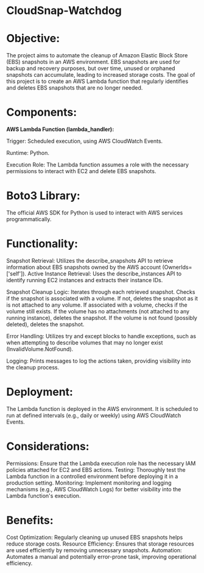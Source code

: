 # CloudSnap-Watchdog

# Objective:
The project aims to automate the cleanup of Amazon Elastic Block Store (EBS) snapshots in an AWS environment. EBS snapshots are used for backup and recovery purposes, but over time, unused or orphaned snapshots can accumulate, leading to increased storage costs. The goal of this project is to create an AWS Lambda function that regularly identifies and deletes EBS snapshots that are no longer needed.

# Components:

**AWS Lambda Function (lambda_handler):**

Trigger: Scheduled execution, using AWS CloudWatch Events.

Runtime: Python.

Execution Role: The Lambda function assumes a role with the necessary permissions to interact with EC2 and delete EBS snapshots.
# Boto3 Library:

The official AWS SDK for Python is used to interact with AWS services programmatically.
# Functionality:

Snapshot Retrieval: Utilizes the describe_snapshots API to retrieve information about EBS snapshots owned by the AWS account (OwnerIds=['self']).
Active Instance Retrieval: Uses the describe_instances API to identify running EC2 instances and extracts their instance IDs.

Snapshot Cleanup Logic:
Iterates through each retrieved snapshot.
Checks if the snapshot is associated with a volume.
If not, deletes the snapshot as it is not attached to any volume.
If associated with a volume, checks if the volume still exists.
If the volume has no attachments (not attached to any running instance), deletes the snapshot.
If the volume is not found (possibly deleted), deletes the snapshot.

Error Handling: Utilizes try and except blocks to handle exceptions, such as when attempting to describe volumes that may no longer exist (InvalidVolume.NotFound).

Logging: Prints messages to log the actions taken, providing visibility into the cleanup process.
# Deployment:

The Lambda function is deployed in the AWS environment.
It is scheduled to run at defined intervals (e.g., daily or weekly) using AWS CloudWatch Events.
# Considerations:

Permissions: Ensure that the Lambda execution role has the necessary IAM policies attached for EC2 and EBS actions.
Testing: Thoroughly test the Lambda function in a controlled environment before deploying it in a production setting.
Monitoring: Implement monitoring and logging mechanisms (e.g., AWS CloudWatch Logs) for better visibility into the Lambda function's execution.
# Benefits:

Cost Optimization: Regularly cleaning up unused EBS snapshots helps reduce storage costs.
Resource Efficiency: Ensures that storage resources are used efficiently by removing unnecessary snapshots.
Automation: Automates a manual and potentially error-prone task, improving operational efficiency.
